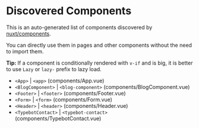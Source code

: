 # Discovered Components

This is an auto-generated list of components discovered by [nuxt/components](https://github.com/nuxt/components).

You can directly use them in pages and other components without the need to import them.

**Tip:** If a component is conditionally rendered with `v-if` and is big, it is better to use `Lazy` or `lazy-` prefix to lazy load.

- `<App>` | `<app>` (components/App.vue)
- `<BlogComponent>` | `<blog-component>` (components/BlogComponent.vue)
- `<Footer>` | `<footer>` (components/Footer.vue)
- `<Form>` | `<form>` (components/Form.vue)
- `<Header>` | `<header>` (components/Header.vue)
- `<TypebotContact>` | `<typebot-contact>` (components/TypebotContact.vue)
